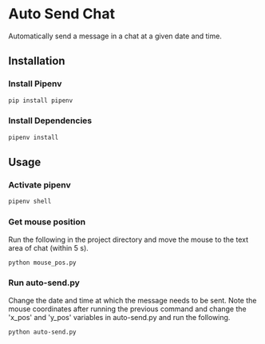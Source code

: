 # Auto Send Chat

Automatically send a message in a chat at a given date and time.

## Installation

### Install Pipenv

```bash
pip install pipenv
```

### Install Dependencies

```bash
pipenv install
```

## Usage

### Activate pipenv

```bash
pipenv shell
```

### Get mouse position

Run the following in the project directory and move the mouse to the text area of chat (within 5 s).

```bash
python mouse_pos.py
```

### Run auto-send.py

Change the date and time at which the message needs to be sent.
Note the mouse coordinates after running the previous command and change the 'x_pos' and 'y_pos' variables in auto-send.py and run the following.

```bash
python auto-send.py
```
